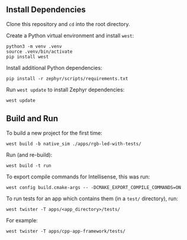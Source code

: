## Install Dependencies

Clone this repository and `cd` into the root directory.

Create a Python virtual environment and install `west`:

```shell
python3 -m venv .venv
source .venv/bin/activate
pip install west
```

Install additional Python dependencies:

```shell
pip install -r zephyr/scripts/requirements.txt
```

Run `west update` to install Zephyr dependencies:

```shell
west update
```

## Build and Run

To build a new project for the first time:

```shell
west build -b native_sim ./apps/rgb-led-with-tests/
```

Run (and re-build):

```
west build -t run
```

To export compile commands for Intellisense, this was run:

```shell
west config build.cmake-args -- -DCMAKE_EXPORT_COMPILE_COMMANDS=ON
```

To run tests for an app which contains them (in a `test/` directory), run:

```shell
west twister -T apps/<app_directory>/tests/
```

For example:

```shell
west twister -T apps/cpp-app-framework/tests/
```
